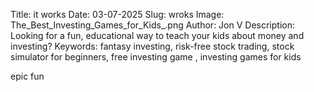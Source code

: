 Title: it works
Date: 03-07-2025
Slug: wroks
Image: The_Best_Investing_Games_for_Kids_.png
Author: Jon V
Description: Looking for a fun, educational way to teach your kids about money and investing?
Keywords: fantasy investing, risk-free stock trading, stock simulator for beginners, free investing game , investing games for kids

epic fun

[](IMG_7073~4.jpg)